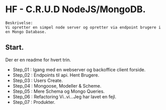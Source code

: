 
# HF - C.R.U.D NodeJS/MongoDB.

```
Beskrivelse: 
Vi opretter en simpel node server og opretter via endpoint brugere i en Mongo Database.
```

## Start.
Der er en readme for hvert trin.

* Step_01 : Igang med en webserver og backoffice client forside.
* Step_02 : Endpoints til api. Hent Brugere.
* Step_03 : Users Create.
* Step_04 : Mongoose, Modeller & Scheme.
* Step_05 : Mere Schema og Mongo Queries.
* Step_06 : Refactoring Vi..vi...Jeg har lavet en fejl.
* Step_07 : Produkter.






